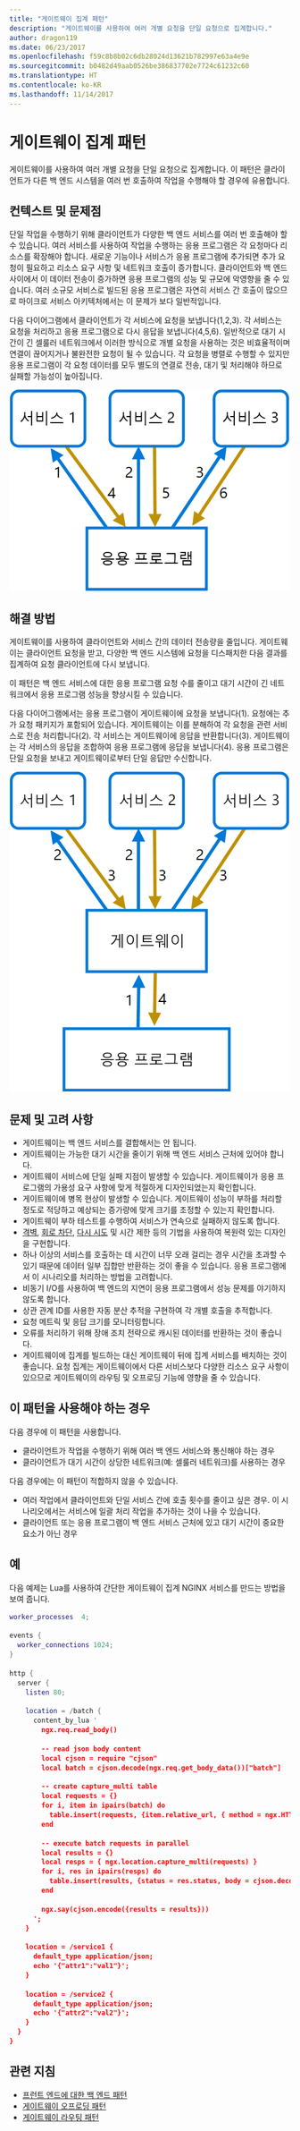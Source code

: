```yaml
---
title: "게이트웨이 집계 패턴"
description: "게이트웨이를 사용하여 여러 개별 요청을 단일 요청으로 집계합니다."
author: dragon119
ms.date: 06/23/2017
ms.openlocfilehash: f59c8b8b02c6db28024d13621b782997e63a4e9e
ms.sourcegitcommit: b0482d49aab0526be386837702e7724c61232c60
ms.translationtype: HT
ms.contentlocale: ko-KR
ms.lasthandoff: 11/14/2017
---
```

# <a name="gateway-aggregation-pattern"></a>게이트웨이 집계 패턴

게이트웨이를 사용하여 여러 개별 요청을 단일 요청으로 집계합니다. 이 패턴은 클라이언트가 다른 백 엔드 시스템을 여러 번 호출하여 작업을 수행해야 할 경우에 유용합니다.

## <a name="context-and-problem"></a>컨텍스트 및 문제점

단일 작업을 수행하기 위해 클라이언트가 다양한 백 엔드 서비스를 여러 번 호출해야 할 수 있습니다. 여러 서비스를 사용하여 작업을 수행하는 응용 프로그램은 각 요청마다 리소스를 확장해야 합니다. 새로운 기능이나 서비스가 응용 프로그램에 추가되면 추가 요청이 필요하고 리소스 요구 사항 및 네트워크 호출이 증가합니다. 클라이언트와 백 엔드 사이에서 이 데이터 전송이 증가하면 응용 프로그램의 성능 및 규모에 악영향을 줄 수 있습니다.  여러 소규모 서비스로 빌드된 응용 프로그램은 자연히 서비스 간 호출이 많으므로 마이크로 서비스 아키텍처에서는 이 문제가 보다 일반적입니다. 

다음 다이어그램에서 클라이언트가 각 서비스에 요청을 보냅니다(1,2,3). 각 서비스는 요청을 처리하고 응용 프로그램으로 다시 응답을 보냅니다(4,5,6). 일반적으로 대기 시간이 긴 셀룰러 네트워크에서 이러한 방식으로 개별 요청을 사용하는 것은 비효율적이며 연결이 끊어지거나 불완전한 요청이 될 수 있습니다. 각 요청을 병렬로 수행할 수 있지만 응용 프로그램이 각 요청 데이터를 모두 별도의 연결로 전송, 대기 및 처리해야 하므로 실패할 가능성이 높아집니다.

![](./_images/gateway-aggregation-problem.png) 

## <a name="solution"></a>해결 방법

게이트웨이를 사용하여 클라이언트와 서비스 간의 데이터 전송량을 줄입니다. 게이트웨이는 클라이언트 요청을 받고, 다양한 백 엔드 시스템에 요청을 디스패치한 다음 결과를 집계하여 요청 클라이언트에 다시 보냅니다.

이 패턴은 백 엔드 서비스에 대한 응용 프로그램 요청 수를 줄이고 대기 시간이 긴 네트워크에서 응용 프로그램 성능을 향상시킬 수 있습니다.

다음 다이어그램에서는 응용 프로그램이 게이트웨이에 요청을 보냅니다(1). 요청에는 추가 요청 패키지가 포함되어 있습니다. 게이트웨이는 이를 분해하여 각 요청을 관련 서비스로 전송 처리합니다(2). 각 서비스는 게이트웨이에 응답을 반환합니다(3). 게이트웨이는 각 서비스의 응답을 조합하여 응용 프로그램에 응답을 보냅니다(4). 응용 프로그램은 단일 요청을 보내고 게이트웨이로부터 단일 응답만 수신합니다.

![](./_images/gateway-aggregation.png)

## <a name="issues-and-considerations"></a>문제 및 고려 사항

- 게이트웨이는 백 엔드 서비스를 결합해서는 안 됩니다.
- 게이트웨이는 가능한 대기 시간을 줄이기 위해 백 엔드 서비스 근처에 있어야 합니다.
- 게이트웨이 서비스에 단일 실패 지점이 발생할 수 있습니다. 게이트웨이가 응용 프로그램의 가용성 요구 사항에 맞게 적절하게 디자인되었는지 확인합니다.
- 게이트웨이에 병목 현상이 발생할 수 있습니다. 게이트웨이 성능이 부하를 처리할 정도로 적당하고 예상되는 증가량에 맞게 크기를 조정할 수 있는지 확인합니다.
- 게이트웨이 부하 테스트를 수행하여 서비스가 연속으로 실패하지 않도록 합니다.
- [격벽][bulkhead], [회로 차단][circuit-breaker], [다시 시도][retry] 및 시간 제한 등의 기법을 사용하여 복원력 있는 디자인을 구현합니다.
- 하나 이상의 서비스를 호출하는 데 시간이 너무 오래 걸리는 경우 시간을 초과할 수 있기 때문에 데이터 일부 집합만 반환하는 것이 좋을 수 있습니다. 응용 프로그램에서 이 시나리오를 처리하는 방법을 고려합니다.
- 비동기 I/O를 사용하여 백 엔드의 지연이 응용 프로그램에서 성능 문제를 야기하지 않도록 합니다.
- 상관 관계 ID를 사용한 자동 분산 추적을 구현하여 각 개별 호출을 추적합니다.
- 요청 메트릭 및 응답 크기를 모니터링합니다.
- 오류를 처리하기 위해 장애 조치 전략으로 캐시된 데이터를 반환하는 것이 좋습니다.
- 게이트웨이에 집계를 빌드하는 대신 게이트웨이 뒤에 집계 서비스를 배치하는 것이 좋습니다. 요청 집계는 게이트웨이에서 다른 서비스보다 다양한 리소스 요구 사항이 있으므로 게이트웨이의 라우팅 및 오프로딩 기능에 영향을 줄 수 있습니다.

## <a name="when-to-use-this-pattern"></a>이 패턴을 사용해야 하는 경우

다음 경우에 이 패턴을 사용합니다.

- 클라이언트가 작업을 수행하기 위해 여러 백 엔드 서비스와 통신해야 하는 경우
- 클라이언트가 대기 시간이 상당한 네트워크(예: 셀룰러 네트워크)를 사용하는 경우

다음 경우에는 이 패턴이 적합하지 않을 수 있습니다.

- 여러 작업에서 클라이언트와 단일 서비스 간에 호출 횟수를 줄이고 싶은 경우. 이 시나리오에서는 서비스에 일괄 처리 작업을 추가하는 것이 나을 수 있습니다.
- 클라이언트 또는 응용 프로그램이 백 엔드 서비스 근처에 있고 대기 시간이 중요한 요소가 아닌 경우

## <a name="example"></a>예

다음 예제는 Lua를 사용하여 간단한 게이트웨이 집계 NGINX 서비스를 만드는 방법을 보여 줍니다.

```lua
worker_processes  4;

events {
  worker_connections 1024;
}

http {
  server {
    listen 80;

    location = /batch {
      content_by_lua '
        ngx.req.read_body()

        -- read json body content
        local cjson = require "cjson"
        local batch = cjson.decode(ngx.req.get_body_data())["batch"]

        -- create capture_multi table
        local requests = {}
        for i, item in ipairs(batch) do
          table.insert(requests, {item.relative_url, { method = ngx.HTTP_GET}})
        end

        -- execute batch requests in parallel
        local results = {}
        local resps = { ngx.location.capture_multi(requests) }
        for i, res in ipairs(resps) do
          table.insert(results, {status = res.status, body = cjson.decode(res.body), header = res.header})
        end

        ngx.say(cjson.encode({results = results}))
      ';
    }

    location = /service1 {
      default_type application/json;
      echo '{"attr1":"val1"}';
    }

    location = /service2 {
      default_type application/json;
      echo '{"attr2":"val2"}';
    }
  }
}
```

## <a name="related-guidance"></a>관련 지침

- [프런트 엔드에 대한 백 엔드 패턴](./backends-for-frontends.md)
- [게이트웨이 오프로딩 패턴](./gateway-offloading.md)
- [게이트웨이 라우팅 패턴](./gateway-routing.md)

[bulkhead]: ./bulkhead.md
[circuit-breaker]: ./circuit-breaker.md
[retry]: ./retry.md